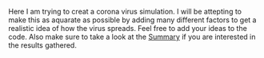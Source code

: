 Here I am trying to creat a corona virus simulation. I will be attepting to make this as aquarate as possible by adding many different factors to get a realistic idea of how the virus spreads. 
Feel free to add your ideas to the code. 
Also make sure to take a look at the [Summary](https://github.com/rashad-h/Covid-Simulation/blob/master/Summary.pdf) if you are interested in the results gathered. 
